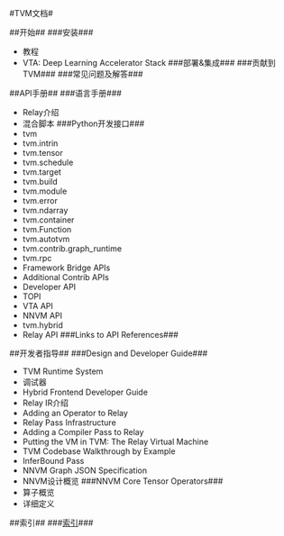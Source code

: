 #TVM文档#

##开始##
###安装###
* 教程
* VTA: Deep Learning Accelerator Stack
###部署&集成###
###贡献到TVM###
###常见问题及解答###

##API手册##
###语言手册###
* Relay介绍
* 混合脚本
###Python开发接口###
* tvm
* tvm.intrin
* tvm.tensor
* tvm.schedule
* tvm.target
* tvm.build
* tvm.module
* tvm.error
* tvm.ndarray
* tvm.container
* tvm.Function
* tvm.autotvm
* tvm.contrib.graph_runtime
* tvm.rpc
* Framework Bridge APIs
* Additional Contrib APIs
* Developer API
* TOPI
* VTA API
* NNVM API
* tvm.hybrid
* Relay API
###Links to API References###

##开发者指导##
###Design and Developer Guide###
* TVM Runtime System
* 调试器
* Hybrid Frontend Developer Guide
* Relay IR介绍
* Adding an Operator to Relay
* Relay Pass Infrastructure
* Adding a Compiler Pass to Relay
* Putting the VM in TVM: The Relay Virtual Machine
* TVM Codebase Walkthrough by Example
* InferBound Pass
* NNVM Graph JSON Specification
* NNVM设计概览
###NNVM Core Tensor Operators###
* 算子概览
* 详细定义

##索引##
###[索引](https://docs.tvm.ai/genindex.html)###
